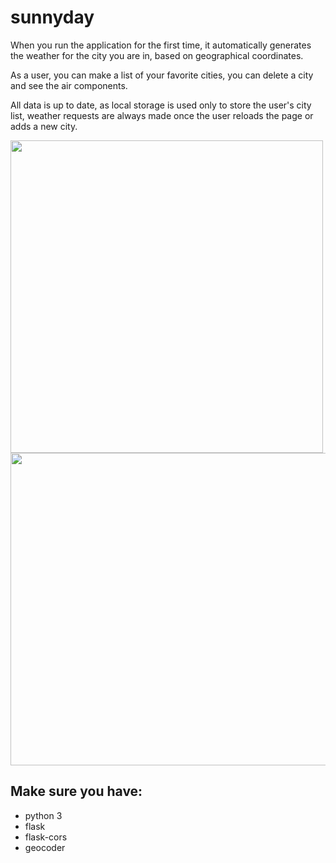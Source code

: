 # sunnyday

When you run the application for the first time, it automatically generates the weather for the city you are in, based on geographical coordinates.
<p>As a user, you can make a list of your favorite cities, you can delete a city and see the air components. </p>
<p>All data is up to date, as local storage is used only to store the user's city list, weather requests are always made once the user reloads the page or adds a new city.</p>

<img src="https://user-images.githubusercontent.com/48128844/114303307-11f6d500-9ad6-11eb-8bb2-6e41fa71a8c5.png" width="500" height="500">
<img src="https://user-images.githubusercontent.com/48128844/114303366-77e35c80-9ad6-11eb-9461-369cdf46625e.png" width="700" height="500">

## Make sure you have:
* python 3
* flask
* flask-cors
* geocoder
